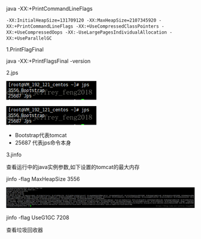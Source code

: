 java -XX:+PrintCommandLineFlags

```
-XX:InitialHeapSize=131709120 -XX:MaxHeapSize=2107345920 -XX:+PrintCommandLineFlags -XX:+UseCompressedClassPointers -XX:+UseCompressedOops -XX:-UseLargePagesIndividualAllocation -XX:+UseParallelGC
```

1.PrintFlagFinal

java -XX:+PrintFlagsFinal -version



2.jps

![img](jvm.assets/20180723165900610)

![img](jvm.assets/20180723165900610)

- Bootstrap代表tomcat
- 25687 代表jps命令本身

3.jinfo

查看运行中的java实例参数,如下设置的tomcat的最大内存

jinfo -flag MaxHeapSize  3556

![img](jvm.assets/20180723170544642)

jinfo -flag UseG1GC 7208

查看垃圾回收器